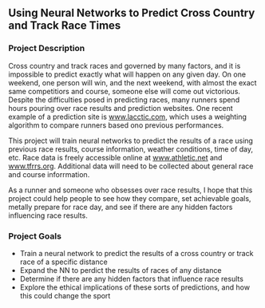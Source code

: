 ## Using Neural Networks to Predict Cross Country and Track Race Times

### Project Description

Cross country and track races and governed by many factors, and it is impossible to predict exactly what will happen on any given day. On one weekend, one person will win, and the next weekend, with almost the exact same competitiors and course, someone else will come out victorious. Despite the difficulties posed in predicting races, many runners spend hours pouring over race results and prediction websites. One recent example of a prediction site is www.lacctic.com, which uses a weighting algorithm to compare runners based ono previous performances.  

This project will train neural networks to predict the results of a race using previous race results, course information, weather conditions, time of day, etc. Race data is freely accessible online at www.athletic.net and www.tfrrs.org. Additional data will need to be collected about general race and course inforrmation. 

As a runner and someone who obsesses over race results, I hope that this project could help people to see how they compare, set achievable goals, metally prepare for race day, and see if there are any hidden factors influencing race results. 

### Project Goals

- Train a neural network to predict the results of a cross country or track race of a specific distance
- Expand the NN to perdict the results of races of any distance
- Determine if there are any hidden factors that influence race results
- Explore the ethical implications of these sorts of predictions, and how this could change the sport
